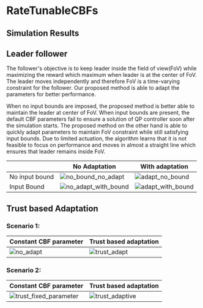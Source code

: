 # RateTunableCBFs

## Simulation Results

## Leader follower
The follower's objective is to keep leader inside the field of view(FoV) while maximizing the reward which maximum when leader is at the center of FoV. The leader moves independently and therefore FoV is a time-varying constraint for the follower. Our proposed method is able to adapt the parameters for better performance. 

When no input bounds are imposed, the proposed method is better able to maintain the leader at center of FoV. When input bounds are present, the default CBF parameters fail to ensure a solution of QP controller soon after the simulation starts. The proposed method on the other hand is able to quickly adapt parameters to maintain FoV constraint while still satisfying input bounds. Due to limited actuation, the algorithm learns that it is not feasible to focus on performance and moves in almost a straight line which ensures that leader remains inside FoV.

|  | No Adaptation | With adaptation |
| --------------| -------------------| -----------------|
| No input bound | ![no_bound_no_adapt](https://user-images.githubusercontent.com/19849515/227720687-a3f1142f-7004-4c7d-b572-b90d29fb6d71.gif) | ![adapt_no_bound](https://user-images.githubusercontent.com/19849515/227720750-57c96b16-f799-44ae-b97d-8fe5f21349dc.gif) |
| Input Bound | ![no_adapt_with_bound](https://user-images.githubusercontent.com/19849515/227720777-b5909dec-079d-4dc3-8562-d94a4118f344.gif) | ![adapt_with_bound](https://user-images.githubusercontent.com/19849515/227720799-cfb15944-8b8e-425c-82a5-33349336f1b3.gif) |


## Trust based Adaptation
### Scenario 1:
| Constant CBF parameter | Trust based adaptation |
| --------------| -------------------|
| ![no_adapt](https://user-images.githubusercontent.com/19849515/227721767-75d395db-ca03-47b3-a1cd-08284ad61e6d.gif)| ![trust_adapt](https://user-images.githubusercontent.com/19849515/227721791-3695f2fa-b748-4309-92fa-3d8fb2dfe6f3.gif) |

### Scenario 2: 
| Constant CBF parameter | Trust based adaptation |
| --------------| -------------------|
| ![trust_fixed_parameter](https://user-images.githubusercontent.com/19849515/227721066-e2492b6c-eb11-4a0a-86df-677381d555c3.gif) | ![trust_adaptive](https://user-images.githubusercontent.com/19849515/227721079-a36a6ab0-cb4d-4f57-84d8-bf4628020085.gif) |


